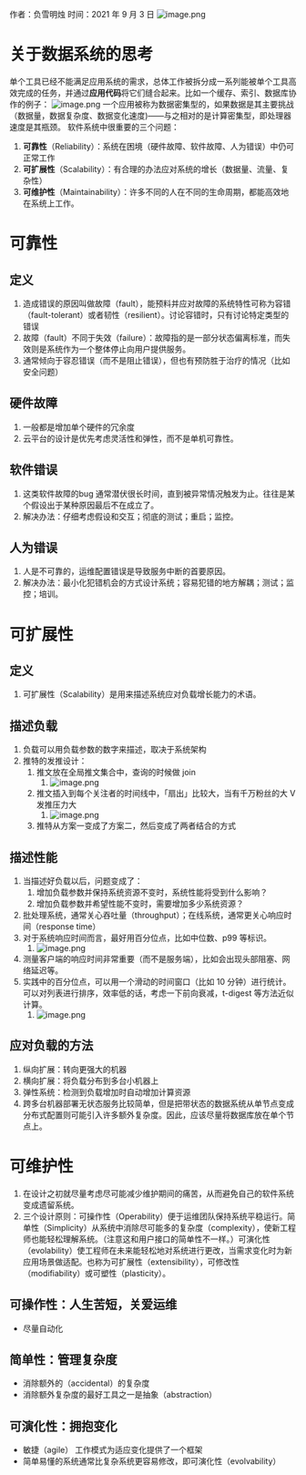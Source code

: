 作者：负雪明烛
时间：2021 年 9 月 3 日
![image.png](https://picture-bed-1251805293.file.myqcloud.com/1630635934951-0b964d2d-fedf-4a04-8709-514b57bedc3e.png)

# 关于数据系统的思考

单个工具已经不能满足应用系统的需求，总体工作被拆分成一系列能被单个工具高效完成的任务，并通过**应用代码**将它们缝合起来。比如一个缓存、索引、数据库协作的例子：
![image.png](https://picture-bed-1251805293.file.myqcloud.com/1630635449781-eccd8717-84aa-4d52-b8d7-98790e2c92c7.png)
一个应用被称为数据密集型的，如果数据是其主要挑战（数据量，数据复杂度、数据变化速度)——与之相对的是计算密集型，即处理器速度是其瓶颈。
软件系统中很重要的三个问题：

1. **可靠性**（Reliability）：系统在困境（硬件故障、软件故障、人为错误）中仍可正常工作
1. **可扩展性**（Scalability）：有合理的办法应对系统的增长（数据量、流量、复杂性）
1. **可维护性**（Maintainability）：许多不同的人在不同的生命周期，都能高效地在系统上工作。

# 可靠性

## 定义

1. 造成错误的原因叫做故障（fault），能预料并应对故障的系统特性可称为容错（fault-tolerant）或者韧性（resilient）。讨论容错时，只有讨论特定类型的错误
1. 故障（fault）不同于失效（failure）：故障指的是一部分状态偏离标准，而失效则是系统作为一个整体停止向用户提供服务。
1. 通常倾向于容忍错误（而不是阻止错误），但也有预防胜于治疗的情况（比如安全问题）

## 硬件故障

1. 一般都是增加单个硬件的冗余度
1. 云平台的设计是优先考虑灵活性和弹性，而不是单机可靠性。

## 软件错误

1. 这类软件故障的bug 通常潜伏很长时间，直到被异常情况触发为止。往往是某个假设出于某种原因最后不在成立了。
1. 解决办法：仔细考虑假设和交互；彻底的测试；重启；监控。

## 人为错误

1. 人是不可靠的，运维配置错误是导致服务中断的首要原因。
1. 解决办法：最小化犯错机会的方式设计系统；容易犯错的地方解耦；测试；监控；培训。

# 可扩展性

## 定义

1. 可扩展性（Scalability）是用来描述系统应对负载增长能力的术语。

## 描述负载

1. 负载可以用负载参数的数字来描述，取决于系统架构
1. 推特的发推设计：
   1. 推文放在全局推文集合中，查询的时候做 join
      1. ![image.png](https://picture-bed-1251805293.file.myqcloud.com/1630635645347-1e1e5660-4229-42a2-9bf9-da9850ff944b.png)
   2. 推文插入到每个关注者的时间线中，「扇出」比较大，当有千万粉丝的大 V 发推压力大
      1. ![image.png](https://picture-bed-1251805293.file.myqcloud.com/1630635669997-5d4951ae-5ec3-426d-9fc4-35a3cf579088.png)
   3. 推特从方案一变成了方案二，然后变成了两者结合的方式

## 描述性能

1. 当描述好负载以后，问题变成了：
   1. 增加负载参数并保持系统资源不变时，系统性能将受到什么影响？
   1. 增加负载参数并希望性能不变时，需要增加多少系统资源？
2. 批处理系统，通常关心吞吐量（throughput）；在线系统，通常更关心响应时间（response time）
3. 对于系统响应时间而言，最好用百分位点，比如中位数、p99 等标识。
   1. ![image.png](https://picture-bed-1251805293.file.myqcloud.com/1630635717226-c218a4b8-b6f9-4e35-8f10-549d65cf3e23.png)
4. 测量客户端的响应时间非常重要（而不是服务端），比如会出现头部阻塞、网络延迟等。
5. 实践中的百分位点，可以用一个滑动的时间窗口（比如 10 分钟）进行统计。可以对列表进行排序，效率低的话，考虑一下前向衰减，t-digest 等方法近似计算。
   1. ![image.png](https://picture-bed-1251805293.file.myqcloud.com/1630635787568-a7885c39-997f-4edb-8fb9-79eff18467a2.png)

## 应对负载的方法

1. 纵向扩展：转向更强大的机器
1. 横向扩展：将负载分布到多台小机器上
1. 弹性系统：检测到负载增加时自动增加计算资源
1. 跨多台机器部署无状态服务比较简单，但是把带状态的数据系统从单节点变成分布式配置则可能引入许多额外复杂度。因此，应该尽量将数据库放在单个节点上。

# 可维护性

1. 在设计之初就尽量考虑尽可能减少维护期间的痛苦，从而避免自己的软件系统变成遗留系统。
1. 三个设计原则：可操作性（Operability）便于运维团队保持系统平稳运行。简单性（Simplicity）从系统中消除尽可能多的复杂度（complexity），使新工程师也能轻松理解系统。（注意这和用户接口的简单性不一样。）可演化性（evolability）使工程师在未来能轻松地对系统进行更改，当需求变化时为新应用场景做适配。也称为可扩展性（extensibility），可修改性（modifiability）或可塑性（plasticity）。

## 可操作性：人生苦短，关爱运维

- 尽量自动化

## 简单性：管理复杂度

- 消除额外的（accidental）的复杂度
- 消除额外复杂度的最好工具之一是抽象（abstraction）

## 可演化性：拥抱变化

- 敏捷（agile） 工作模式为适应变化提供了一个框架
- 简单易懂的系统通常比复杂系统更容易修改，即可演化性（evolvability） 

